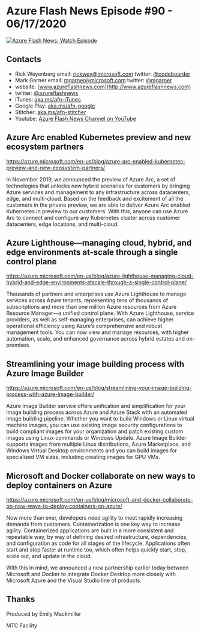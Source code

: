 # Azure Flash News Episode #90 - 06/17/2020

[![Azure Flash News: Watch Episode](https://img.youtube.com/vi/lBtl9pvKteM/0.jpg)](https://youtu.be/lBtl9pvKteM "Azure Flash News: Episode 90")

## Contacts

* Rick Weyenberg  email: rickwey@microsoft.com twitter: [@codeboarder](https://www.twitter.com/codeboarder)
* Mark Garner email: mgarner@microsoft.com twitter: [@mgarner](https://www.twitter.com/mgarner)
* website: [www.azureflashnews.com](http://www.azureflashnews.com)
* twitter: [@azureflashnews](https://www.twitter.com/azureflashnews)
* iTunes: [aka.ms/afn-iTunes](https://aka.ms/afn-iTunes)
* Google Play: [aka.ms/afn-google](https://aka.ms/afn-google)
* Stitcher: [aka.ms/afn-stitcher](https://aka.ms/afn-stitcher)
* Youtube: [Azure Flash News Channel on YouTube](https://www.youtube.com/channel/UCV6U_D4q7OxQaf0rFfEb6fQ)

## Azure Arc enabled Kubernetes preview and new ecosystem partners

https://azure.microsoft.com/en-us/blog/azure-arc-enabled-kubernetes-preview-and-new-ecosystem-partners/

In November 2019, we announced the preview of Azure Arc, a set of technologies that unlocks new hybrid scenarios for customers by bringing Azure services and management to any infrastructure across datacenters, edge, and multi-cloud. Based on the feedback and excitement of all the customers in the private preview, we are able to deliver Azure Arc enabled Kubernetes in preview to our customers. With this, anyone can use Azure Arc to connect and configure any Kubernetes cluster across customer datacenters, edge locations, and multi-cloud.

## Azure Lighthouse—managing cloud, hybrid, and edge environments at-scale through a single control plane

https://azure.microsoft.com/en-us/blog/azure-lighthouse-managing-cloud-hybrid-and-edge-environments-atscale-through-a-single-control-plane/

Thousands of partners and enterprises use Azure Lighthouse to manage services across Azure tenants, representing tens of thousands of subscriptions and more than one million Azure resources from Azure Resource Manager—a unified control plane. With Azure Lighthouse, service providers, as well as self-managing enterprises, can achieve higher operational efficiency using Azure’s comprehensive and robust management tools. You can now view and manage resources, with higher automation, scale, and enhanced governance across hybrid estates and on-premises.

## Streamlining your image building process with Azure Image Builder

https://azure.microsoft.com/en-us/blog/streamlining-your-image-building-process-with-azure-image-builder/

Azure Image Builder service offers unification and simplification for your image building process across Azure and Azure Stack with an automated image building pipeline. Whether you want to build Windows or Linux virtual machine images, you can use existing image security configurations to build compliant images for your organization and patch existing custom images using Linux commands or Windows Update. Azure Image Builder supports images from multiple Linux distributions, Azure Marketplace, and Windows Virtual Desktop environments and you can build images for specialized VM sizes, including creating images for GPU VMs.

## Microsoft and Docker collaborate on new ways to deploy containers on Azure

https://azure.microsoft.com/en-us/blog/microsoft-and-docker-collaborate-on-new-ways-to-deploy-containers-on-azure/

Now more than ever, developers need agility to meet rapidly increasing demands from customers. Containerization is one key way to increase agility. Containerized applications are built in a more consistent and repeatable way, by way of defining desired infrastructure, dependencies, and configuration as code for all stages of the lifecycle. Applications often start and stop faster at runtime too, which often helps quickly start, stop, scale out, and update in the cloud.

With this in mind, we announced a new partnership earlier today between Microsoft and Docker to integrate Docker Desktop more closely with Microsoft Azure and the Visual Studio line of products.  

## Thanks

Produced by Emily Mackmiller

MTC Facility